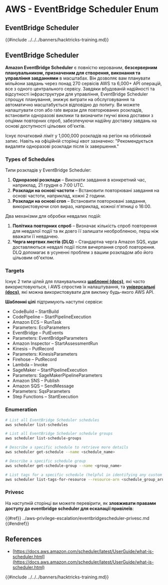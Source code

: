 # AWS - EventBridge Scheduler Enum

## EventBridge Scheduler

{{#include ../../../banners/hacktricks-training.md}}

## EventBridge Scheduler

**Amazon EventBridge Scheduler** є повністю керованим, **безсерверним планувальником, призначеним для створення, виконання та управління завданнями** в масштабах. Він дозволяє вам планувати мільйони завдань через понад 270 сервісів AWS та 6,000+ API операцій, все з одного центрального сервісу. Завдяки вбудованій надійності та відсутності інфраструктури для управління, EventBridge Scheduler спрощує планування, знижує витрати на обслуговування та автоматично масштабується відповідно до попиту. Ви можете налаштувати cron або rate вирази для повторюваних розкладів, встановити одноразові виклики та визначити гнучкі вікна доставки з опціями повторних спроб, забезпечуючи надійну доставку завдань на основі доступності цільових об'єктів.

Існує початковий ліміт у 1,000,000 розкладів на регіон на обліковий запис. Навіть на офіційній сторінці квот зазначено: "Рекомендується видаляти одноразові розклади після їх завершення."&#x20;

### Types of Schedules

Типи розкладів у EventBridge Scheduler:

1. **Одноразові розклади** – Виконати завдання в конкретний час, наприклад, 21 грудня о 7:00 UTC.
2. **Розклади на основі частоти** – Встановити повторювані завдання на основі частоти, наприклад, кожні 2 години.
3. **Розклади на основі cron** – Встановити повторювані завдання, використовуючи cron вираз, наприклад, кожної п'ятниці о 16:00.

Два механізми для обробки невдалих подій:

1. **Політика повторних спроб** – Визначає кількість спроб повторення для невдалої події та як довго її залишати необробленою, перш ніж вважати її невдачею.
2. **Черга мертвих листів (DLQ)** – Стандартна черга Amazon SQS, куди доставляються невдалі події після вичерпання спроб повторення. DLQ допомагає в усуненні проблем з вашим розкладом або його цільовим об'єктом.

### Targets

Існує 2 типи цілей для планувальника [**шаблонні (docs)**](https://docs.aws.amazon.com/scheduler/latest/UserGuide/managing-targets-templated.html), які часто використовуються, і AWS спростив їх налаштування, та [**універсальні (docs)**](https://docs.aws.amazon.com/scheduler/latest/UserGuide/managing-targets-universal.html), які можна використовувати для виклику будь-якого AWS API.

**Шаблонні цілі** підтримують наступні сервіси:

- CodeBuild – StartBuild
- CodePipeline – StartPipelineExecution
- Amazon ECS – RunTask
- Parameters: EcsParameters
- EventBridge – PutEvents
- Parameters: EventBridgeParameters
- Amazon Inspector – StartAssessmentRun
- Kinesis – PutRecord
- Parameters: KinesisParameters
- Firehose – PutRecord
- Lambda – Invoke
- SageMaker – StartPipelineExecution
- Parameters: SageMakerPipelineParameters
- Amazon SNS – Publish
- Amazon SQS – SendMessage
- Parameters: SqsParameters
- Step Functions – StartExecution

### Enumeration
```bash
# List all EventBridge Scheduler schedules
aws scheduler list-schedules

# List all EventBridge Scheduler schedule groups
aws scheduler list-schedule-groups

# Describe a specific schedule to retrieve more details
aws scheduler get-schedule --name <schedule_name>

# Describe a specific schedule group
aws scheduler get-schedule-group --name <group_name>

# List tags for a specific schedule (helpful in identifying any custom tags or permissions)
aws scheduler list-tags-for-resource --resource-arn <schedule_group_arn>
```
### Privesc

На наступній сторінці ви можете перевірити, як **зловживати правами доступу до eventbridge scheduler для ескалації привілеїв**:

{{#ref}}
../aws-privilege-escalation/eventbridgescheduler-privesc.md
{{#endref}}

## References

- [https://docs.aws.amazon.com/scheduler/latest/UserGuide/what-is-scheduler.html](https://docs.aws.amazon.com/scheduler/latest/UserGuide/what-is-scheduler.html)

{{#include ../../../banners/hacktricks-training.md}}
